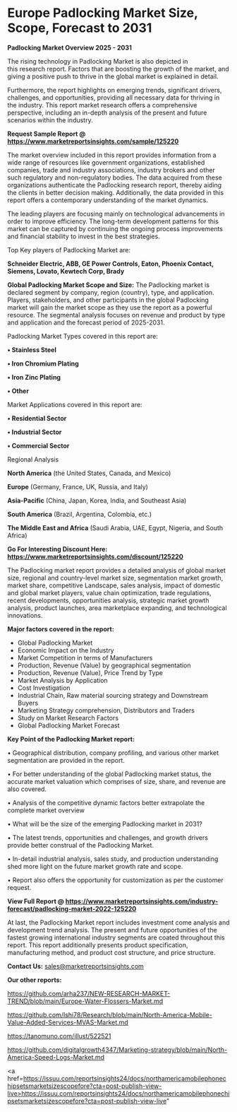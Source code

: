 # Europe Padlocking Market Size, Scope, Forecast to 2031

<Strong> Padlocking Market Overview 2025 - 2031</strong>

The rising technology in Padlocking Market is also depicted in this research report. Factors that are boosting the growth of the market, and giving a positive push to thrive in the global market is explained in detail.

Furthermore, the report highlights on emerging trends, significant drivers, challenges, and opportunities, providing all necessary data for thriving in the industry. This report market research offers a comprehensive perspective, including an in-depth analysis of the present and future scenarios within the industry.

<strong>Request Sample Report @ <a href=https://www.marketreportsinsights.com/sample/125220>https://www.marketreportsinsights.com/sample/125220</a></strong>

The market overview included in this report provides information from a wide range of resources like government organizations, established companies, trade and industry associations, industry brokers and other such regulatory and non-regulatory bodies. The data acquired from these organizations authenticate the Padlocking research report, thereby aiding the clients in better decision making. Additionally, the data provided in this report offers a contemporary understanding of the market dynamics.

The leading players are focusing mainly on technological advancements in order to improve efficiency. The long-term development patterns for this market can be captured by continuing the ongoing process improvements and financial stability to invest in the best strategies.

Top Key players of Padlocking Market are:

<strong>Schneider Electric, ABB, GE Power Controls, Eaton, Phoenix Contact, Siemens, Lovato, Kewtech Corp, Brady</strong>

<strong><b>Global Padlocking Market Scope and Size:</b></strong>
The Padlocking market is declared segment by company, region (country), type, and application. Players, stakeholders, and other participants in the global Padlocking market will gain the market scope as they use the report as a powerful resource. The segmental analysis focuses on revenue and product by type and application and the forecast period of 2025-2031.

Padlocking Market Types covered in this report are:

<strong>• Stainless Steel

• Iron Chromium Plating

• Iron Zinc Plating

• Other</strong>

Market Applications covered in this report are:

<strong>• Residential Sector

• Industrial Sector

• Commercial Sector</strong> 

Regional Analysis

<strong>North America</strong> (the United States, Canada, and Mexico)

<strong>Europe</strong> (Germany, France, UK, Russia, and Italy)

<strong>Asia-Pacific</strong> (China, Japan, Korea, India, and Southeast Asia)

<strong>South America</strong> (Brazil, Argentina, Colombia, etc.)

<strong>The Middle East and Africa</strong> (Saudi Arabia, UAE, Egypt, Nigeria, and South Africa)

<strong>Go For Interesting Discount Here: <a href=https://www.marketreportsinsights.com/discount/125220>https://www.marketreportsinsights.com/discount/125220</a></strong>

The Padlocking market report provides a detailed analysis of global market size, regional and country-level market size, segmentation market growth, market share, competitive Landscape, sales analysis, impact of domestic and global market players, value chain optimization, trade regulations, recent developments, opportunities analysis, strategic market growth analysis, product launches, area marketplace expanding, and technological innovations.

<strong><b>Major factors covered in the report:</b></strong>
<ul>
  <li>Global Padlocking Market </li>
  <li>Economic Impact on the Industry</li>
  <li>Market Competition in terms of Manufacturers</li>
  <li>Production, Revenue (Value) by geographical segmentation</li>
  <li>Production, Revenue (Value), Price Trend by Type</li>
  <li>Market Analysis by Application</li>
  <li>Cost Investigation</li>
  <li>Industrial Chain, Raw material sourcing strategy and Downstream Buyers</li>
  <li>Marketing Strategy comprehension, Distributors and Traders</li>
  <li>Study on Market Research Factors</li>
  <li>Global Padlocking Market Forecast</li>
</ul>

<strong><b>Key Point of the Padlocking Market report:</b></strong>

• Geographical distribution, company profiling, and various other market segmentation are provided in the report.

• For better understanding of the global Padlocking market status, the accurate market valuation which comprises of size, share, and revenue are also covered.

• Analysis of the competitive dynamic factors better extrapolate the complete market overview

• What will be the size of the emerging Padlocking market in 2031?

• The latest trends, opportunities and challenges, and growth drivers provide better construal of the Padlocking Market.

• In-detail industrial analysis, sales study, and production understanding shed more light on the future market growth rate and scope.

• Report also offers the opportunity for customization as per the customer request.

<strong><b>View Full Report @ <a href=https://www.marketreportsinsights.com/industry-forecast/padlocking-market-2022-125220>https://www.marketreportsinsights.com/industry-forecast/padlocking-market-2022-125220</a></b></strong>


At last, the Padlocking Market report includes investment come analysis and development trend analysis. The present and future opportunities of the fastest growing international industry segments are coated throughout this report. This report additionally presents product specification, manufacturing method, and product cost structure, and price structure.

<strong>Contact Us:</strong>
sales@marketreportsinsights.com

<strong>Our other reports:</strong>

<a href=https://github.com/arha237/NEW-RESEARCH-MARKET-TREND/blob/main/Europe-Water-Flossers-Market.md>https://github.com/arha237/NEW-RESEARCH-MARKET-TREND/blob/main/Europe-Water-Flossers-Market.md</a>

<a href=https://github.com/Ishi78/Research/blob/main/North-America-Mobile-Value-Added-Services-MVAS-Market.md>https://github.com/Ishi78/Research/blob/main/North-America-Mobile-Value-Added-Services-MVAS-Market.md</a>

<a href=https://tanomuno.com/illust/522521>https://tanomuno.com/illust/522521</a>

<a href=https://github.com/digitalgrowth4347/Marketing-strategy/blob/main/North-America-Speed-Logs-Market.md>https://github.com/digitalgrowth4347/Marketing-strategy/blob/main/North-America-Speed-Logs-Market.md</a>

<a href=https://issuu.com/reportsinsights24/docs/northamericamobilephonechipsetsmarketsizescopefore?cta=post-publish-view-live>https://issuu.com/reportsinsights24/docs/northamericamobilephonechipsetsmarketsizescopefore?cta=post-publish-view-live</a>"
